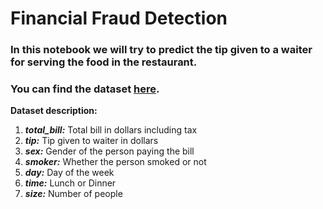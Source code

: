 # Financial Fraud Detection
### In this notebook we will try to predict the tip given to a waiter for serving the food in the restaurant.
### You can find the dataset [here](https://www.kaggle.com/datasets/jsphyg/tipping).

**Dataset description:**

1. **_total_bill:_** Total bill in dollars including tax
1. **_tip:_** Tip given to waiter in dollars
1. **_sex:_** Gender of the person paying the bill
1. **_smoker:_** Whether the person smoked or not
1. **_day:_** Day of the week
1. **_time:_** Lunch or Dinner
1. **_size:_** Number of people
